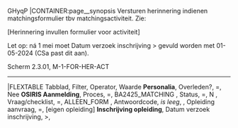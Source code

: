 GHyqP
|CONTAINER:page__synopsis
Versturen herinnering indienen matchingsformulier tbv matchingsactiviteit. Zie:

[Herinnering invullen formulier voor activiteit]

Let op: ná 1 mei moet Datum verzoek inschrijving > gevuld worden met 01-05-2024 (CSa past dit aan).

Scherm 2.3.01, M-1-FOR-HER-ACT
_____
|FLEXTABLE
Tabblad, Filter, Operator, Waarde
**Personalia**, Overleden?, =, Nee
**OSIRIS Aanmelding**, Proces, =, BA2425_MATCHING
, Status, =, N
, Vraag/checklist, =, ALLEEN_FORM
, Antwoordcode, *is leeg*,
, Opleiding aanvraag, =, [eigen opleiding]
**Inschrijving opleiding**, Datum verzoek inschrijving, >, 

